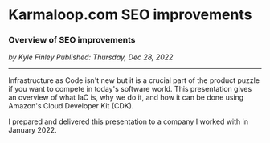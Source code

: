 # Karmaloop.com SEO improvements

### Overview of SEO improvements

_<div class="article-meta-data"> by Kyle Finley</span> Published:
<time itemprop="pubdate" datetime="12/28/2022">Thursday, Dec 28, 2022</time></div>_

---

Infrastructure as Code isn't new but it is a crucial part of the product puzzle if you
want to compete in today's software world. This presentation gives an overview of what IaC
is, why we do it, and how it can be done using Amazon's Cloud Developer Kit (CDK).

I prepared and delivered this presentation to a company I worked with in January 2022.

<g-slides presentation-id="1af5dNWZ1Hwm9ixOrDMwydpC3i5RM2C1auSxVFClneqI"></g-slides>
